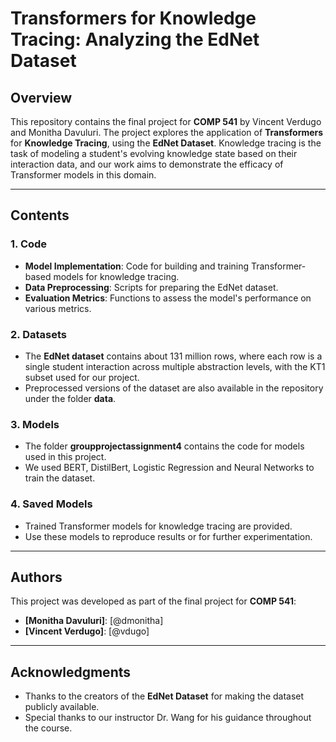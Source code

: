 # Transformers for Knowledge Tracing: Analyzing the EdNet Dataset

## Overview
This repository contains the final project for **COMP 541** by Vincent Verdugo and Monitha Davuluri. The project explores the application of **Transformers** for **Knowledge Tracing**, using the **EdNet Dataset**. Knowledge tracing is the task of modeling a student's evolving knowledge state based on their interaction data, and our work aims to demonstrate the efficacy of Transformer models in this domain.

---

## Contents

### 1. Code
- **Model Implementation**: Code for building and training Transformer-based models for knowledge tracing.
- **Data Preprocessing**: Scripts for preparing the EdNet dataset.
- **Evaluation Metrics**: Functions to assess the model's performance on various metrics.

### 2. Datasets
- The **EdNet dataset** contains about 131 million rows, where each row is a single student interaction across multiple abstraction levels, with the KT1 subset used for our project.
- Preprocessed versions of the dataset are also available in the repository under the folder **data**.

### 3. Models
- The folder **groupprojectassignment4** contains the code for models used in this project.
- We used BERT, DistilBert, Logistic Regression and Neural Networks to train the dataset.


### 4. Saved Models
- Trained Transformer models for knowledge tracing are provided.
- Use these models to reproduce results or for further experimentation.

---
## Authors
This project was developed as part of the final project for **COMP 541**:
- **[Monitha Davuluri]**: [@dmonitha]
- **[Vincent Verdugo]**: [@vdugo]

---

## Acknowledgments
- Thanks to the creators of the **EdNet Dataset** for making the dataset publicly available.
- Special thanks to our instructor Dr. Wang for his guidance throughout the course.

